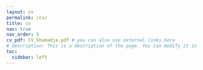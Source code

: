 ```yaml
---
layout: cv
permalink: /cv/
title: cv
nav: true
nav_order: 5
cv_pdf: CV_khamadja.pdf # you can also use external links here
# description: This is a description of the page. You can modify it in '_pages/cv.md'. You can also change or remove the top pdf download button.
toc:
  sidebar: left
---
```


